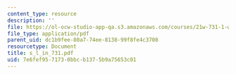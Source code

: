 ```yaml
---
content_type: resource
description: ''
file: https://ol-ocw-studio-app-qa.s3.amazonaws.com/courses/21w-731-1-writing-and-experience-exploring-self-in-society-spring-2004/7e6fef9571730bbcb1375b9a75653c01_s_l_in_731.pdf
file_type: application/pdf
parent_uid: dc1b9fee-80a7-74ee-8138-99f8fe4c3708
resourcetype: Document
title: s_l_in_731.pdf
uid: 7e6fef95-7173-0bbc-b137-5b9a75653c01
---
```

